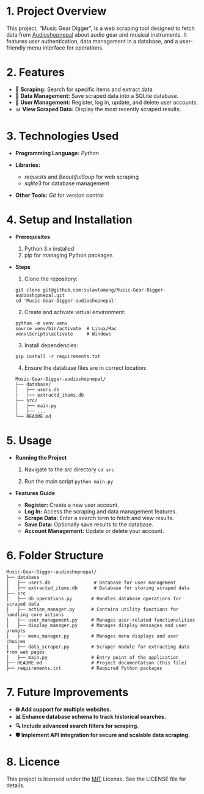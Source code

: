 
# 1. Project Overview

This project, "Music Gear Digger", is a web scraping tool designed to fetch data from 
[Audioshopnepal](https://audioshopnepal.com) about audio gear and musical instruments. 
It features user authentication, data management in a database, and a user-friendly menu interface for operations.


# 2. Features

- 🎯 **Scraping:** Search for specific items and extract data
- 💾 **Data Management:** Save scraped data into a SQLite database.
- 🔑 **User Management:** Register, log in, update, and delete user accounts.
- 📊 **View Scraped Data:** Display the most recently scraped results.


# 3. Technologies Used
- **Programming Language:** *Python*

- **Libraries:**
    - *requests* and *BeautifulSoup* for web scraping
    - *sqlite3* for database management

- **Other Tools:** *Git* for version control


# 4. Setup and Installation
- **Prerequisites**
    1. Python 3.x installed
    2. pip for managing Python packages

- **Steps**
    1. Clone the repository:
    ```
    git clone git@github.com:sulavtamang/Music-Gear-Digger-audioshopnepal.git
    cd 'Music-Gear-Digger-audioshopnepal'
    ```

    2. Create and activate virtual environment:
    ```
    python -m venv venv
    source venv/bin/activate  # Linux/Mac
    venv\Scripts\activate     # Windows

    ```

    3. Install dependencies:
    ```
    pip install -r requirements.txt

    ```

    4. Ensure the database files are in correct location:
    ```
    Music-Gear-Digger-audioshopnepal/
    ├── database/
    │   ├── users.db
    |   |── extractd_items.db
    ├── src/
    │   ├── main.py
    │   ├── ...
    └── README.md

    ```

# 5. Usage
- **Running the Project**
    1. Navigate to the *src* directory
    ``` cd src ```
    
    2. Run the main script
    ``` python main.py ```

- **Features Guide**
    - **Register:** Create a new user account.
    - **Log In:** Access the scraping and data management features.
    - **Scrape Data:** Enter a search term to fetch and view results.
    - **Save Data:** Optionally save results to the database.
    - **Account Management:** Update or delete your account.

# 6. Folder Structure
```plaintext
Music-Gear-Digger-audioshopnepal/
├── database
│   ├── users.db                # Database for user management
│   ├── extracted_items.db      # Database for storing scraped data
├── src
│   ├── db_operations.py       # Handles database operations for scraped data
│   ├── action_manager.py      # Contains utility functions for handling core actions
│   ├── user_management.py     # Manages user-related functionalities
│   ├── display_manager.py     # Manages display messages and user prompts
│   ├── menu_manager.py        # Manages menu displays and user choices
│   ├── data_scraper.py        # Scraper module for extracting data from web pages
│   ├── main.py                # Entry point of the application
├── README.md                  # Project documentation (this file)
├── requirements.txt           # Required Python packages
```

# 7. Future Improvements
- **🌐 Add support for multiple websites.**
- **📊 Enhance database schema to track historical searches.**
- **🔍 Include advanced search filters for scraping.**
- **🛡️ Implement API integration for secure and scalable data scraping.**


# 8. Licence
This project is licensed under the [MIT]() License. See the LICENSE file for details.

